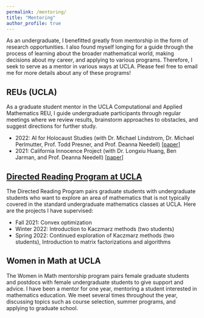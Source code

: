 ```yaml
---
permalink: /mentoring/
title: "Mentoring"
author_profile: true
---
```

As an undergraduate, I benefitted greatly from mentorship in the form of research opportunities. I also found myself longing for a guide through the process of learning about the broader mathematical world, making decisions about my career, and applying to various programs. Therefore, I seek to serve as a mentor in various ways at UCLA. Please feel free to email me for more details about any of these programs!

## REUs (UCLA)
As a graduate student mentor in the UCLA Computational and Applied Mathematics REU, I guide undergraduate participants through regular meetings where we review results, brainstorm approaches to obstacles, and suggest directions for further study.

* 2022: AI for Holocaust Studies (with Dr. Michael Lindstrom, Dr. Michael Perlmutter, Prof. Todd Presner, and Prof. Deanna Needell) [[paper](/publications/mshtm)]
* 2021: California Innocence Project (with Dr. Longxiu Huang, Ben Jarman, and Prof. Deanna Needell) [[paper](/publications/gssnmf)]

## [Directed Reading Program at UCLA](https://www.math.ucla.edu/~drp/)

The Directed Reading Program pairs graduate students with undergraduate students who want to explore an area of mathematics that is not typically covered in the standard undergraduate mathematics classes at UCLA. Here are the projects I have supervised:

* Fall 2021: Convex optimization
* Winter 2022: Introduction to Kaczmarz methods (two students)
* Spring 2022: Continued exploration of Kaczmarz methods (two students), Introduction to matrix factorizations and algorithms

## Women in Math at UCLA

The Women in Math mentorship program pairs female graduate students and postdocs with female undergraduate students to give support and advice. I have been a mentor for one year, mentoring a student interested in mathematics education. We meet several times throughout the year, discussing topics such as course selection, summer programs, and applying to graduate school.
